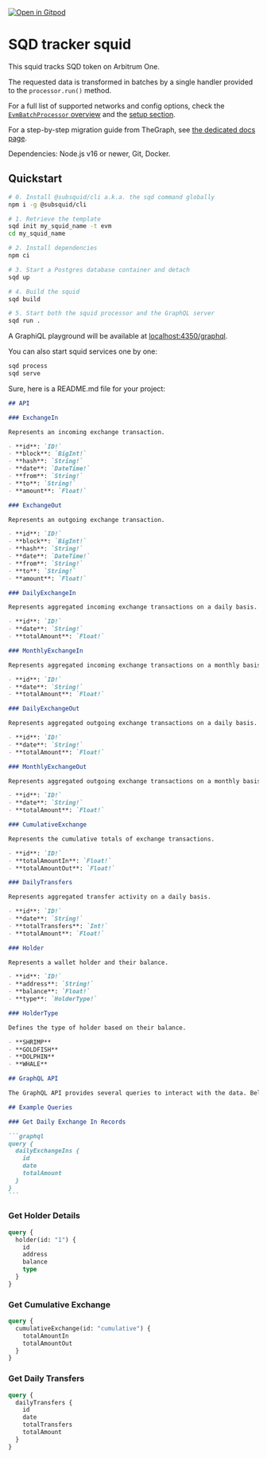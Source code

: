 [![Open in Gitpod](https://gitpod.io/button/open-in-gitpod.svg)](https://gitpod.io/#https://github.com/subsquid/squid-evm-template)

# SQD tracker squid

This squid tracks SQD token on Arbitrum One.

The requested data is transformed in batches by a single handler provided to the `processor.run()` method.

For a full list of supported networks and config options,
check the [`EvmBatchProcessor` overview](https://docs.subsquid.io/evm-indexing/evm-processor/) and the [setup section](https://docs.subsquid.io/evm-indexing/configuration/).

For a step-by-step migration guide from TheGraph, see [the dedicated docs page](https://docs.subsquid.io/migrate/migrate-subgraph/).

Dependencies: Node.js v16 or newer, Git, Docker.

## Quickstart

```bash
# 0. Install @subsquid/cli a.k.a. the sqd command globally
npm i -g @subsquid/cli

# 1. Retrieve the template
sqd init my_squid_name -t evm
cd my_squid_name

# 2. Install dependencies
npm ci

# 3. Start a Postgres database container and detach
sqd up

# 4. Build the squid
sqd build

# 5. Start both the squid processor and the GraphQL server
sqd run .
```

A GraphiQL playground will be available at [localhost:4350/graphql](http://localhost:4350/graphql).

You can also start squid services one by one:

```bash
sqd process
sqd serve
```

Sure, here is a README.md file for your project:

````markdown
## API

### ExchangeIn

Represents an incoming exchange transaction.

- **id**: `ID!`
- **block**: `BigInt!`
- **hash**: `String!`
- **date**: `DateTime!`
- **from**: `String!`
- **to**: `String!`
- **amount**: `Float!`

### ExchangeOut

Represents an outgoing exchange transaction.

- **id**: `ID!`
- **block**: `BigInt!`
- **hash**: `String!`
- **date**: `DateTime!`
- **from**: `String!`
- **to**: `String!`
- **amount**: `Float!`

### DailyExchangeIn

Represents aggregated incoming exchange transactions on a daily basis.

- **id**: `ID!`
- **date**: `String!`
- **totalAmount**: `Float!`

### MonthlyExchangeIn

Represents aggregated incoming exchange transactions on a monthly basis.

- **id**: `ID!`
- **date**: `String!`
- **totalAmount**: `Float!`

### DailyExchangeOut

Represents aggregated outgoing exchange transactions on a daily basis.

- **id**: `ID!`
- **date**: `String!`
- **totalAmount**: `Float!`

### MonthlyExchangeOut

Represents aggregated outgoing exchange transactions on a monthly basis.

- **id**: `ID!`
- **date**: `String!`
- **totalAmount**: `Float!`

### CumulativeExchange

Represents the cumulative totals of exchange transactions.

- **id**: `ID!`
- **totalAmountIn**: `Float!`
- **totalAmountOut**: `Float!`

### DailyTransfers

Represents aggregated transfer activity on a daily basis.

- **id**: `ID!`
- **date**: `String!`
- **totalTransfers**: `Int!`
- **totalAmount**: `Float!`

### Holder

Represents a wallet holder and their balance.

- **id**: `ID!`
- **address**: `String!`
- **balance**: `Float!`
- **type**: `HolderType!`

### HolderType

Defines the type of holder based on their balance.

- **SHRIMP**
- **GOLDFISH**
- **DOLPHIN**
- **WHALE**

## GraphQL API

The GraphQL API provides several queries to interact with the data. Below are some example queries.

## Example Queries

### Get Daily Exchange In Records

```graphql
query {
  dailyExchangeIns {
    id
    date
    totalAmount
  }
}
```
````

### Get Holder Details

```graphql
query {
  holder(id: "1") {
    id
    address
    balance
    type
  }
}
```

### Get Cumulative Exchange

```graphql
query {
  cumulativeExchange(id: "cumulative") {
    totalAmountIn
    totalAmountOut
  }
}
```

### Get Daily Transfers

```graphql
query {
  dailyTransfers {
    id
    date
    totalTransfers
    totalAmount
  }
}
```
